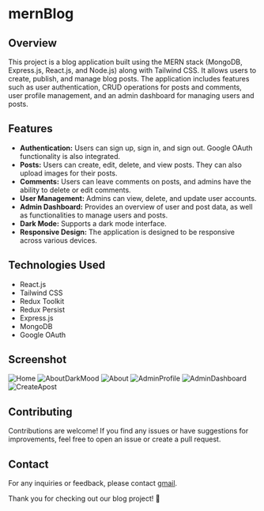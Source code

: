 # mernBlog

## Overview

This project is a blog application built using the MERN stack (MongoDB, Express.js, React.js, and Node.js) along with Tailwind CSS. It allows users to create, publish, and manage blog posts. The application includes features such as user authentication, CRUD operations for posts and comments, user profile management, and an admin dashboard for managing users and posts.

## Features

- **Authentication:** Users can sign up, sign in, and sign out. Google OAuth functionality is also integrated.
- **Posts:** Users can create, edit, delete, and view posts. They can also upload images for their posts.
- **Comments:** Users can leave comments on posts, and admins have the ability to delete or edit comments.
- **User Management:** Admins can view, delete, and update user accounts.
- **Admin Dashboard:** Provides an overview of user and post data, as well as functionalities to manage users and posts.
- **Dark Mode:** Supports a dark mode interface.
- **Responsive Design:** The application is designed to be responsive across various devices.

## Technologies Used

- React.js
- Tailwind CSS
- Redux Toolkit
- Redux Persist
- Express.js
- MongoDB
- Google OAuth

## Screenshot

![Home](https://github.com/ErShubham4u/mernBlog/assets/100616631/9c87d6f2-24ad-4703-9464-3dcafc24b293)
![AboutDarkMood](https://github.com/ErShubham4u/mernBlog/assets/100616631/a3d01003-1c54-44df-80fe-747e7752f646)
![About](https://github.com/ErShubham4u/mernBlog/assets/100616631/5ead948e-db49-4697-985e-23d609fa640a)
![AdminProfile](https://github.com/ErShubham4u/mernBlog/assets/100616631/6646f48a-59b5-4cc8-81bd-4fa882b43ad4)
![AdminDashboard](https://github.com/ErShubham4u/mernBlog/assets/100616631/d1d30899-09b5-493f-a2b3-6c4c353e6eac)
![CreateApost](https://github.com/ErShubham4u/mernBlog/assets/100616631/42e718bd-0932-41a1-bc83-2274e0ed439a)


## Contributing

Contributions are welcome! If you find any issues or have suggestions for improvements, feel free to open an issue or create a pull request.

## Contact

For any inquiries or feedback, please contact [gmail](mailto:connect2ershubham@gmail.com).

Thank you for checking out our blog project! 🚀